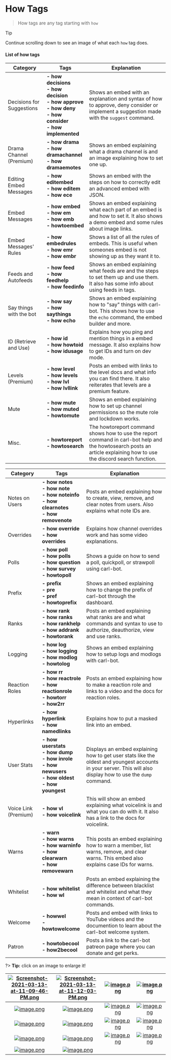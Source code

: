 # How Tags

> How tags are any tag starting with `how`

> [!TIP]
> Continue scrolling down to see an image of what each `how` tag does.

#### List of how tags

<div id="how-tags" align="center">

<div id="one" align="center">

| Category                  | Tags                                                                                                        | Explanation                                                                                                                                                          |
| ------------------------- | ----------------------------------------------------------------------------------------------------------- | -------------------------------------------------------------------------------------------------------------------------------------------------------------------- |
| Decisions for Suggestions | **- how decisions<br>- how decision<br>- how approve<br>- how deny<br>- how consider<br>- how implemented** | Shows an embed with an explanation and syntax of how to approve, deny consider or implement a suggestion made with the `suggest` command.                            |
| Drama Channel (Premium)   | **- how drama<br>- how dramachannel<br>- how dramaemotes**                                                  | Shows an embed explaining what a drama channel is and an image explaining how to set one up.                                                                         |
| Editing Embed Messages    | **- how editembed<br>- how editem<br>- how ece**                                                            | Shows an embed with the steps on how to correctly edit an advanced embed with JSON.                                                                                  |
| Embed Messages            | **- how embed<br>- how em<br>- how emb<br>- howtoembed**                                                    | Shows an embed explaining what each part of an embed is and how to set it. It also shows a demo embed and some rules about image links.                              |
| Embed Messages' Rules     | **- how embedrules<br>- how emr<br>- how embr**                                                             | Shows a list of all the rules of embeds. This is useful when someones embed is not showing up as they want it to.                                                    |
| Feeds and Autofeeds       | **- how feed<br>- how feedhelp<br>- how feedinfo**                                                          | Shows an embed explaining what feeds are and the steps to set them up and use them. It also has some info about using feeds in tags.                                 |
| Say things with the bot   | **- how say<br>- how saythings<br>- how echo**                                                              | Shows an embed explaining how to "say" things with carl-bot. This shows how to use the `echo` command, the embed builder and more.                                   |
| ID (Retrieve and Use)     | **- how id<br>- how howtoid<br>- how idusage**                                                              | Explains how you ping and mention things in a embed message. It also explains how to get IDs and turn on dev mode.                                                   |
| Levels (Premium)          | **- how level<br>- how levels<br>- how lvl<br>- how lvllink**                                               | Posts an embed with links to the level docs and what info you can find there. It also reiterates that levels are a premium feature.                                  |
| Mute                      | **- how mute<br>- how muted<br>- howtomute**                                                                | Shows an embed explaining how to set up channel permissions so the mute role and lockdown works.                                                                     |
| Misc.                     | **- howtoreport<br>- howtosearch**                                                                          | The howtoreport command shows how to use the report command in carl-bot help and the howtosearch posts an article explaining how to use the discord search function. |

</div>

<div id="two" align="center">

| Category             | Tags                                                                                                  | Explanation                                                                                                                                                    |
| -------------------- | ----------------------------------------------------------------------------------------------------- | -------------------------------------------------------------------------------------------------------------------------------------------------------------- |
| Notes on Users       | **- how notes<br>- how note<br>- how noteinfo<br>- how clearnotes<br>- how removenote**               | Posts an embed explaining how to create, view, remove, and clear notes from users. Also explains what note IDs are.                                            |
| Overrides            | **- how override<br>- how overrides**                                                                 | Explains how channel overrides work and has some video explanations.                                                                                           |
| Polls                | **- how poll<br>- how polls<br>- how question<br>- how survey<br>- howtopoll**                        | Shows a guide on how to send a poll, quickpoll, or strawpoll using carl-bot.                                                                                   |
| Prefix               | **- prefix<br>- pre<br>- pref<br>- howtoprefix**                                                      | Shows an embed explaining how to change the prefix of carl-bot through the dashboard.                                                                          |
| Ranks                | **- how rank<br>- how ranks<br>- how rankhelp<br>- how addrank<br>- howtorank**                       | Posts an embed explaining what ranks are and what commands and syntax to use to authorize, deauthorize, view and use ranks.                                    |
| Logging              | **- how log<br>- how logging<br>- how modlog<br>- howtolog**                                          | Shows an embed explaining how to setup logs and modlogs with carl-bot.                                                                                         |
| Reaction Roles       | **- how rr<br>- how reactrole<br>- how reactionrole<br>- howtorr<br>- how2rr**                        | Posts an embed explaining how to make a reaction role and links to a video and the docs for reaction roles.                                                    |
| Hyperlinks           | **- how hyperlink<br>- how namedlinks**                                                               | Explains how to put a masked link into an embed.                                                                                                               |
| User Stats           | **- how userstats<br>- how dump<br>- how inrole<br>- how newusers<br>- how oldest<br>- how youngest** | Displays an embed explaining how to get user stats like the oldest and youngest accounts in your server. This will also display how to use the `dump` command. |
| Voice Link (Premium) | **- how vl<br>- how voicelink**                                                                       | This will show an embed explaining what voicelink is and what you can do with it. It also has a link to the docs for voicelink.                                |
| Warns                | **- warn<br>- how warns<br>- how warninfo<br>- how clearwarn<br>- how removewarn**                    | This posts an embed explaining how to warn a member, list warns, remove, and clear warns. This embed also explains case IDs for warns.                         |
| Whitelist            | **- how whitelist<br>- how wl**                                                                       | Posts an embed explaining the difference between blacklist and whitelist and what they mean in context of carl-bot commands.                                   |
| Welcome              | **- howwel<br>- howtowelcome**                                                                        | Posts and embed with links to YouTube videos and the documention to learn about the carl-bot welcome system.                                                   |
| Patron               | **- howtobecool<br>- how2becool**                                                                     | Posts a link to the carl-bot patreon page where you can donate and get perks.                                                                                  |

</div>
</div>

?> **Tip:** click on an image to enlarge it!

<!-- prettier-ignore -->
| [![Screenshot-2021-03-13-at-11-09-46-PM.png](https://i.postimg.cc/CL26mYPD/Screenshot-2021-03-13-at-11-09-46-PM.png)](https://postimg.cc/HVQ2LGCs) | [![Screenshot-2021-03-13-at-11-12-03-PM.png](https://i.postimg.cc/3rSLxYH6/Screenshot-2021-03-13-at-11-12-03-PM.png)](https://postimg.cc/Thbjk81q) | [![image.png](https://i.postimg.cc/mgYRKjPb/image.png)](https://postimg.cc/zyG9gnwM) | [![image.png](https://i.postimg.cc/4xP4mwsW/image.png)](https://postimg.cc/87FgYRFv) |
| :---------: | :----------: | :------------------: | :-----------------: |
|                                [![image.png](https://i.postimg.cc/JnfM925z/image.png)](https://postimg.cc/PpQgDK7g)                                |                                [![image.png](https://i.postimg.cc/6qCtwfML/image.png)](https://postimg.cc/MfZhmV2v)                                | [![image.png](https://i.postimg.cc/bNjqg4v6/image.png)](https://postimg.cc/JtPw46ZJ) | [![image.png](https://i.postimg.cc/C5g9CT4k/image.png)](https://postimg.cc/34tL7qVx) | [![image.png](https://i.postimg.cc/BQJdX3bG/image.png)](https://postimg.cc/XXD2zT92) | [![image.png](https://i.postimg.cc/CLJ982nn/image.png)](https://postimg.cc/vcgPF3zG) | [![image.png](https://i.postimg.cc/XvBPT7H9/image.png)](https://postimg.cc/WDjSZjP4) |
|                                [![image.png](https://i.postimg.cc/Y2PhDKPJ/image.png)](https://postimg.cc/6TdWTSt0)                                |                                [![image.png](https://i.postimg.cc/4Nhnr2kn/image.png)](https://postimg.cc/7fwxzVLy)                                | [![image.png](https://i.postimg.cc/ZqJRvT9y/image.png)](https://postimg.cc/rDYcv2N8) | [![image.png](https://i.postimg.cc/63ntMgGN/image.png)](https://postimg.cc/yg1MdfPf) |
|                                [![image.png](https://i.postimg.cc/d3Fvp68Z/image.png)](https://postimg.cc/CBcWfjrw)                                |                                [![image.png](https://i.postimg.cc/G3PbG0CF/image.png)](https://postimg.cc/t7T0GM7J)                                | [![image.png](https://i.postimg.cc/GpsCpVKs/image.png)](https://postimg.cc/p9x7G0g2) | [![image.png](https://i.postimg.cc/R0nWzPng/image.png)](https://postimg.cc/v1bYrthn) |
|                                [![image.png](https://i.postimg.cc/brLXMhy4/image.png)](https://postimg.cc/WqDfFxJ7)                                |                                [![image.png](https://i.postimg.cc/15T7ztjJ/image.png)](https://postimg.cc/F7yVW9mL)                                |
